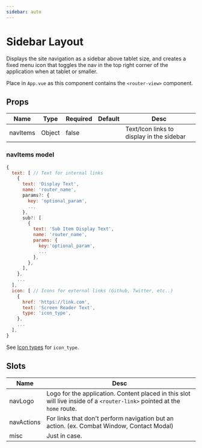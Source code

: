 ```yaml
---
sidebar: auto
---
```


# Sidebar Layout

Displays the site navigation as a sidebar above tablet size, and creates a fixed menu icon that toggles the nav in the top right corner of the application when at tablet or smaller.

Place in `App.vue` as this component contains the `<router-view>` component.

## Props
| Name     | Type   | Required | Default | Desc |
| ---      | ---    | ---      | ---     | ---  |
| navItems | Object | false    |         | Text/Icon links to display in the sidebar |

### navItems model
```javascript
{
  text: [ // Text for internal links
    {
      text: 'Display Text',
      name: 'router_name',
      params?: {
        key: 'optional_param',
        ...
      },
      sub?: [
        {
          text: 'Sub Item Display Text',
          name: 'router_name',
          params: {
            key:'optional_param',
            ...
          },
        },
      ],
    },
    ...
  ],
  icon: [ // Icons for external links (Github, Twitter, etc..)
    {
      href: 'https://link.com',
      text: 'Screen Reader Text',
      type: 'icon_type',
    },
    ...
  ],
}
```
See [Icon types](/components/icon) for `icon_type`.

## Slots

| Name       | Desc |
| ---        | ---  |
| navLogo    | Logo for the application. Content placed in this slot will live inside of a `<router-link>` pointed at the `home` route. |
| navActions | For links that don't perform navigation but an action. (ex. Combat Window, Contact Modal) |
| misc       | Just in case. |
